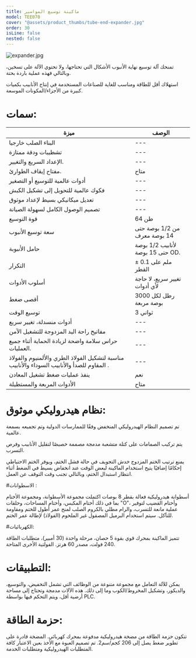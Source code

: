 ```yaml
---
title: ماكينة توسيع المواسير
model: TEE070
cover: "@assets/product_thumbs/tube-end-expander.jpg"
order: 30
isLine: false
nested: false
---
```


![expander.jpg](@assets/article_images/tube-end-expander/expander.jpg)

تمنحك آلة توسيع نهاية الأنبوب الأشكال التي تحتاجها، ولا تحتوي الآلة على تسخين، وبالتالي فهذه عملية باردة بحتة.

استهلاك أقل للطاقة ومناسب للغاية للصناعات المستخدمة في إنتاج الأنابيب بكميات كبيرة من الأجزاء/المكونات الموسعة.

# سمات:

| ميزة                                                                                        | الوصف                            |
| ------------------------------------------------------------------------------------------- | -------------------------------- |
| البناء الصلب خارجيا                                                                         | ---                              |
| تشطيبات ودقة ممتازة                                                                         | ---                              |
| الإعداد السريع والتغيير.                                                                    | ---                              |
| مفتاح إيقاف الطوارئ.                                                                        | متاح                             |
| أدوات عالمية للتوسيع أو التصغير                                                             | ---                              |
| فكوك عالمية للتحويل إلى تشكيل الكبش                                                         | ---                              |
| تعديل ميكانيكي بسيط لإعداد موثوق                                                            | ---                              |
| تصميم الوصول الكامل لسهولة الصيانة                                                          | ---                              |
| قوة التوسيع                                                                                 | 64 طن                            |
| سعة توسيع الأنبوب                                                                           | من 1/2 بوصة حتى 14 بوصة معرف     |
| حامل الأنبوبة                                                                               | لأنابيب 1/2 بوصة حتى 15 بوصة OD. |
| التكرار                                                                                     | ± 0.1 ملم على القطر              |
| أسلوب الأدوات                                                                               | تغيير سريع، لا حاجة لأي أدوات    |
| أقصى ضغط                                                                                    | 3000 رطل لكل بوصة مربعة          |
| توسيع الوقت                                                                                 | 3 ثواني                          |
| أدوات منسدلة، تغيير سريع                                                                    | ---                              |
| مفاتيح راحة اليد المزدوجة للتشغيل الآمن                                                     | ---                              |
| حراس سلامة واضحة لزيادة الحماية أثناء جميع العمليات.                                        | ---                              |
| مناسبة لتشكيل الفولاذ الطري والألمنيوم والفولاذ المقاوم للصدأ والأنابيب السوداء والأنابيب . | ---                              |
| ينفذ عمليات ضغط تشغيل المعادن                                                               | نعم                              |
| الأدوات المربعة والمستطيلة                                                                  | متاح                             |

# نظام هيدروليكي موثوق:

تم تصميم النظام الهيدروليكي المنخفض وفقًا للممارسات الدولية وتم تجميعه بسمعة عالمية.

يتم تركيب الصمامات على كتلة متشعبة مدمجة مصممة خصيصًا لتقليل الأنابيب وفرص التسرب.

يمنع ترتيب الختم المزدوج خدش التجويف في حالة فشل الختم، ويوفر الختم الاحتياطي إحكامًا إضافيًا يتيح استخدام الماكينة لبعض الوقت عند انخفاض بسيط في الضغط أثناء انتظار استبدال الختم، وبالتالي تجنب وقت التوقف عن العمل.

#الاسطوانات :

أسطوانة هيدروليكية فعالة بقطر 8 بوصات
اكتملت مجموعة الأسطوانة، ومجموعة الأختام بما في ذلك أختام المكبس، وأختام المساحات، وحلقات "O"، وأختام القضيب لتوفير عملية مانعة للتسرب، والرام مطلي بالكروم الصلب لمنح عمر أطول للختم ومقاومة للتآكل. سيتم استخدام البرميل المصقول غير الملحوم (الفولاذ) لإطالة عمر الختم.

#الكهربائيات:

تتميز الماكينة بمحرك قوي بقوة 5 حصان، مرحلة واحدة (30 أمبير)، متطلبات الطاقة 240 فولت، مصدر 60 هرتز. الفولتية الأخرى المتاحة.

# التطبيقات:

يمكن للآلة التعامل مع مجموعة متنوعة من الوظائف التي تشمل التخفيض، والتوسيع، والديكور، وتشكيل المخروط/الكوب وما إلى ذلك.
هذه الآلات مدمجة وتحتاج إلى مساحة أرضية أقل، ويتم التحكم فيها بواسطة PLC.

# حزمة الطاقة:

تتكون حزمة الطاقة من مضخة هيدروليكية مدفوعة بمحرك كهربائي. المضخة قادرة على تطوير ضغط يصل إلى 206 كجم/سم2. تم تصميم العبوة مع الأخذ بعين الاعتبار كافة المتطلبات الهيدروليكية ومتطلبات الخدمة.
